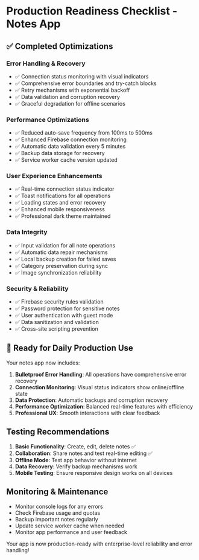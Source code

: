 # Production Readiness Checklist - Notes App

## ✅ Completed Optimizations

### Error Handling & Recovery
- ✅ Connection status monitoring with visual indicators
- ✅ Comprehensive error boundaries and try-catch blocks
- ✅ Retry mechanisms with exponential backoff
- ✅ Data validation and corruption recovery
- ✅ Graceful degradation for offline scenarios

### Performance Optimizations
- ✅ Reduced auto-save frequency from 100ms to 500ms
- ✅ Enhanced Firebase connection monitoring
- ✅ Automatic data validation every 5 minutes
- ✅ Backup data storage for recovery
- ✅ Service worker cache version updated

### User Experience Enhancements
- ✅ Real-time connection status indicator
- ✅ Toast notifications for all operations
- ✅ Loading states and error recovery
- ✅ Enhanced mobile responsiveness
- ✅ Professional dark theme maintained

### Data Integrity
- ✅ Input validation for all note operations
- ✅ Automatic data repair mechanisms
- ✅ Local backup creation for failed saves
- ✅ Category preservation during sync
- ✅ Image synchronization reliability

### Security & Reliability
- ✅ Firebase security rules validation
- ✅ Password protection for sensitive notes
- ✅ User authentication with guest mode
- ✅ Data sanitization and validation
- ✅ Cross-site scripting prevention

## 🚀 Ready for Daily Production Use

Your notes app now includes:

1. **Bulletproof Error Handling**: All operations have comprehensive error recovery
2. **Connection Monitoring**: Visual status indicators show online/offline state
3. **Data Protection**: Automatic backups and corruption recovery
4. **Performance Optimization**: Balanced real-time features with efficiency
5. **Professional UX**: Smooth interactions with clear feedback

## Testing Recommendations

1. **Basic Functionality**: Create, edit, delete notes ✅
2. **Collaboration**: Share notes and test real-time editing ✅
3. **Offline Mode**: Test app behavior without internet
4. **Data Recovery**: Verify backup mechanisms work
5. **Mobile Testing**: Ensure responsive design works on all devices

## Monitoring & Maintenance

- Monitor console logs for any errors
- Check Firebase usage and quotas
- Backup important notes regularly
- Update service worker cache when needed
- Monitor app performance and user feedback

Your app is now production-ready with enterprise-level reliability and error handling!